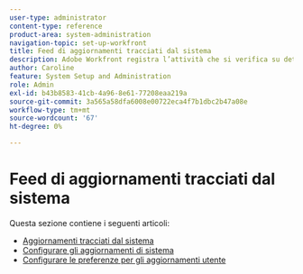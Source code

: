 ```yaml
---
user-type: administrator
content-type: reference
product-area: system-administration
navigation-topic: set-up-workfront
title: Feed di aggiornamenti tracciati dal sistema
description: Adobe Workfront registra l’attività che si verifica su determinati oggetti nelle relative [!UICONTROL Aggiornamenti] area. Un aggiornamento del sistema include una breve nota che descrive il tipo di modifica apportata all’oggetto. [!DNL Workfront] gli amministratori possono definire il tipo di modifiche che il sistema deve monitorare nel [!UICONTROL Aggiornamenti] area.
author: Caroline
feature: System Setup and Administration
role: Admin
exl-id: b43b8583-41cb-4a96-8e61-77208eaa219a
source-git-commit: 3a565a58dfa6008e00722eca4f7b1dbc2b47a08e
workflow-type: tm+mt
source-wordcount: '67'
ht-degree: 0%

---
```


# Feed di aggiornamenti tracciati dal sistema

Questa sezione contiene i seguenti articoli:

* [Aggiornamenti tracciati dal sistema](../../../administration-and-setup/set-up-workfront/system-tracked-update-feeds/system-tracked-update-feeds.md)
* [Configurare gli aggiornamenti di sistema](../../../administration-and-setup/set-up-workfront/system-tracked-update-feeds/configure-system-updates.md)
* [Configurare le preferenze per gli aggiornamenti utente](../../../administration-and-setup/set-up-workfront/system-tracked-update-feeds/configure-preferences-user-updates.md)
